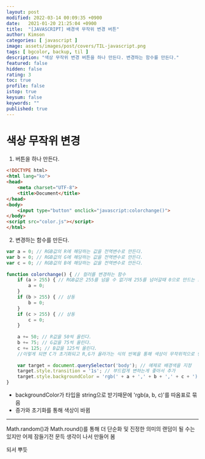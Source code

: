 ```yaml
---
layout: post
modified: 2022-03-14 00:09:35 +0900
date:   2021-01-20 21:25:04 +0900
title:  "[JAVASCRIPT] 배경색 무작위 변경 버튼"
author: Kimson
categories: [ javascript ]
image: assets/images/post/covers/TIL-javascript.png
tags: [ bgcolor, backup, til ]
description: "색상 무작위 변경 버튼을 하나 만든다. 변경하는 함수를 만든다."
featured: false
hidden: false
rating: 3
toc: true
profile: false
istop: true
keysum: false
keywords: ""
published: true
---
```


# 색상 무작위 변경

1. 버튼을 하나 만든다.

```html
<!DOCTYPE html>
<html lang="ko">
<head>
    <meta charset="UTF-8">
    <title>Document</title>
</head>
<body>
    <input type="button" onclick="javascript:colorchange()">
</body>
<script src="color.js"></script>
</html>
```

2. 변경하는 함수를 만든다.

```javascript
var a = 0; // RGB값의 R에 해당하는 값을 전역변수로 만든다.
var b = 0; // RGB값의 G에 해당하는 값을 전역변수로 만든다.
var c = 0; // RGB값의 B에 해당하는 값을 전역변수로 만든다.
 
function colorchange() { // 컬러를 변경하는 함수
    if (a > 255) { // RGB값은 255를 넘을 수 없기에 255를 넘어갈때 0으로 만드는 조건을 건다.
        a = 0;
    }
    if (b > 255) { // 상동
        b = 0;
    }
    if (c > 255) { // 상동
        c = 0;
    }
    
    a += 50; // R값을 50씩 올린다.
    b += 75; // G값을 75씩 올린다.
    c += 125; // B값을 125씩 올린다.
    //이렇게 되면 C가 초기화되고 R,G가 올라가는 식의 반복을 통해 색상이 무작위적으로 변한다.
    
    var target = document.querySelector('body'); // 예제로 배경색을 지정
    target.style.transition = '1s'; // 부드럽게 변하는게 좋아서 추가
    target.style.backgroundColor = 'rgb(' + a + ',' + b + ',' + c + ')'; // RGB적용
}
```

- backgroundColor가 타입을 string으로 받기때문에 'rgb(a, b, c)'를 따옴표로 묶음
- 증가와 초기화를 통해 색상이 바뀜

-----

Math.random()과 Math.round()를 통해 더 단순화 및 진정한 의미의 랜덤이 될 수는 있지만 어제 잠들기전 문득 생각이 나서 만들어 봄

되서 뿌듯